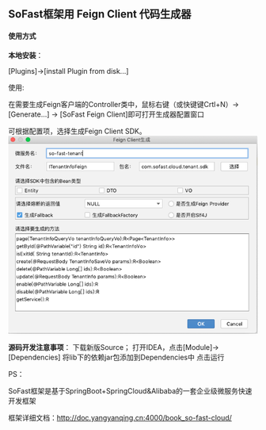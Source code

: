 ## SoFast框架用 Feign Client 代码生成器
<h4>使用方式</h4>
<b>本地安装</b>：

[Plugins]->[install Plugin from disk...]

使用:

在需要生成Feign客户端的Controller类中，鼠标右键（或快键键Crtl+N）-> [Generate...] -> [SoFast Feign Client]即可打开生成器配置窗口

可根据配置项，选择生成Feign Client SDK。
![演示](demo.png "代码生成器窗口") 


<b>源码开发注意事项</b>：
下载新版Source；
打开IDEA，点击[Module]->[Dependencies]
将lib下的依赖jar包添加到Dependencies中
点击运行

PS：

SoFast框架是基于SpringBoot+SpringCloud&Alibaba的一套企业级微服务快速开发框架

框架详细文档：http://doc.yangyanqing.cn:4000/book_so-fast-cloud/

